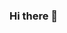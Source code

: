 ### Hi there 👋

<!--
**vishalcangit/vishalcangit** is a ✨ _special_ ✨ repository because its `README.md` (this file) appears on your GitHub profile.

Here are some ideas to get you started:

- 🔭 I’m currently working on My Skills
- 🌱 I’m currently learning FrontEnd Developement
- 👯 I’m looking to collaborate on ...
- 🤔 I’m looking for help with ...
- 💬 Ask me about FrontEnd Developement
- 📫 How to reach me: vishalsuvarna010600@gmail.com or just  
- 😄 Pronouns: he/him/his
- ⚡ Fun fact: ...
-->
